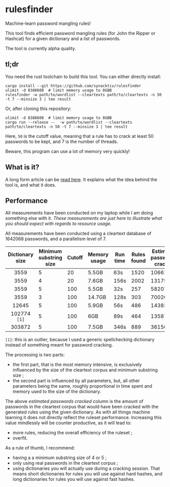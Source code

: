 # rulesfinder

Machine-learn password mangling rules!

This tool finds efficient password mangling rules (for John the Ripper or Hashcat) for a given dictionary and a list of passwords.

The tool is currently alpha quality.

## tl;dr

You need the rust toolchain to build this tool. You can either directly install:

```
cargo install --git https://github.com/synacktiv/rulesfinder
ulimit -d 8388608  # limit memory usage to 8GBB
rulesfinder -w path/to/wordlist --cleartexts path/to/cleartexts -n 50 -t 7 --minsize 3 | tee result
```

Or, after cloning this repository:
```
ulimit -d 8388608  # limit memory usage to 8GBB
cargo run --release --  -w path/to/wordlist --cleartexts path/to/cleartexts -n 50 -t 7 --minsize 3 | tee result
```

Here, `50` is the cutoff value, meaning that a rule has to crack at least 50 passwords to be kept, and 7 is the number of threads.

Beware, this program can use a lot of memory very quickly!

## What is it?

A long form article can be [read here](https://www.synacktiv.com/posts/tool/rulesfinder-automatically-create-good-password-cracking-rulesets.html). It explains what the idea behind the tool is, and what it does.

## Performance

All measurements have been conducted on my laptop while I am doing something else with it.
*These measurements are just here to illustrate what you should expect with regards to resource usage.*

All measurements have been conducted using a cleartext database of 1642068 passwords, and a parallelism level of 7.

| Dictionary size | Minimum substring size | Cutoff | Memory usage | Run time | Rules found | Estimated passwords cracked |
|:---------------:|------------------------|--------|--------------|----------|-------------|-----------------------------|
| 3559            | 5                      | 20     | 5.5GB        | 63s      | 1520        | 106610                      |
| 3559            | 4                      | 20     | 7.6GB        | 156s     | 2002        | 131752                      |
| 3559            | 5                      | 100    | 5.5GB        | 32s      | 257         | 58207                       |
| 3559            | 3                      | 100    | 14.7GB       | 128s     | 303         | 70026                       |
| 12645           | 5                      | 100    | 5.9GB        | 56s      | 486         | 143838                      |
| 102774 `[1]` | 5                      | 100    | 6GB          | 89s      | 464         | 135873                      |
| 303872          | 5                      | 100    | 7.5GB        | 346s     | 889         | 361561                      |

`[1]`: this is an outlier, because I used a generic spellchecking dictionary instead of something meant for password cracking.

The processing is two parts:

 * the first part, that is the most memory intensive, is exclusively influenced by the size of the cleartext corpus and minimum substring size ;
 * the second part is influenced by all parameters, but, all other parameters being the same, roughly proportional in time spent and memory used to the size of the dictionary.

The above *estimated passwords cracked* column is the amount of passwords in the cleartext corpus that would have been cracked with the generated rules using the given dictionary.
As with all things machine learning it does not directly reflect the ruleset performance.
Increasing this value mindlessly will be counter productive, as it will lead to:

 * more rules, reducing the overall efficiency of the ruleset ;
 * overfit.

As a rule of thumb, I recommend:

 * having a a minimum substring size of 4 or 5 ;
 * only using real passwords in the cleartext corpus ;
 * using dictionaries you will actually use during a cracking session. That means short dictionaries for rules you will use against hard hashes, and long dictionaries for rules you will use against fast hashes.

